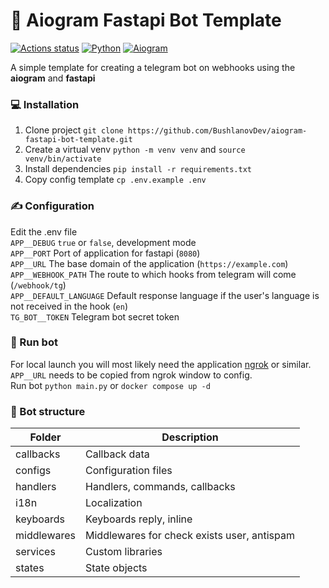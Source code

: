 # 🤖 Aiogram Fastapi Bot Template

[![Actions status](https://github.com/BushlanovDev/aiogram-fastapi-bot-template/actions/workflows/check.yml/badge.svg)](https://github.com/BushlanovDev/aiogram-fastapi-bot-template/actions) [![Python](https://img.shields.io/badge/Python-3.12%2B-brightgreen)](https://www.python.org/downloads/) [![Aiogram](https://img.shields.io/badge/aiogram-3.13-brightgreen)](https://pypi.org/project/aiogram/)

A simple template for creating a telegram bot on webhooks using the **aiogram** and **fastapi**

### 💻 Installation

1. Clone project `git clone https://github.com/BushlanovDev/aiogram-fastapi-bot-template.git`
2. Create a virtual venv `python -m venv venv` and `source venv/bin/activate`
3. Install dependencies `pip install -r requirements.txt`
4. Copy config template `cp .env.example .env`

### ✍️ Configuration

Edit the .env file  
`APP__DEBUG` `true` or `false`, development mode  
`APP__PORT` Port of application for fastapi (`8080`)  
`APP__URL` The base domain of the application (`https://example.com`)  
`APP__WEBHOOK_PATH` The route to which hooks from telegram will come (`/webhook/tg`)  
`APP__DEFAULT_LANGUAGE` Default response language if the user's language is not received in the hook (`en`)  
`TG_BOT__TOKEN` Telegram bot secret token

### 🚀 Run bot

For local launch you will most likely need the application [ngrok](https://ngrok.com/) or similar. `APP__URL` needs to
be copied from ngrok window to config.  
Run bot `python main.py` or `docker compose up -d`

### 📁 Bot structure

| Folder      | Description                                 |
|-------------|---------------------------------------------|
| callbacks   | Callback data                               |
| configs     | Configuration files                         |
| handlers    | Handlers, commands, callbacks               |
| i18n        | Localization                                |
| keyboards   | Keyboards reply, inline                     |
| middlewares | Middlewares for check exists user, antispam |
| services    | Custom libraries                            |
| states      | State objects                               |
